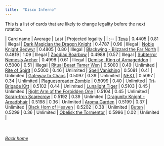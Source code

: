 ```yaml
---
title:  "Disco Inferno"
---
```


This is a list of cards that are likely to change legality before the next rotation.

| Card name | Average | Last | Projected legality |
| :-- |
[Teva](https://db.ygoprodeck.com/card/?search=Teva) | 0.4405 | 0.81 | Illegal |
[Dark Magician the Dragon Knight](https://db.ygoprodeck.com/card/?search=Dark%20Magician%20the%20Dragon%20Knight) | 0.4787 | 0.96 | Illegal |
[Noble Knight Bedwyr](https://db.ygoprodeck.com/card/?search=Noble%20Knight%20Bedwyr) | 0.4805 | 0.80 | Illegal |
[Blackwing - Blizzard the Far North](https://db.ygoprodeck.com/card/?search=Blackwing%20-%20Blizzard%20the%20Far%20North) | 0.4819 | 1.09 | Illegal |
[Zoodiac Boarbow](https://db.ygoprodeck.com/card/?search=Zoodiac%20Boarbow) | 0.4988 | 0.57 | Illegal |
[Subterror Nemesis Archer](https://db.ygoprodeck.com/card/?search=Subterror%20Nemesis%20Archer) | 0.4998 | 0.61 | Illegal |
[Demise, King of Armageddon](https://db.ygoprodeck.com/card/?search=Demise,%20King%20of%20Armageddon) | 0.5000 | 0.51 | Illegal |
[Ritual Beast Tamer Wen](https://db.ygoprodeck.com/card/?search=Ritual%20Beast%20Tamer%20Wen) | 0.5000 | 0.49 | Unlimited |
[Rite of Spirit](https://db.ygoprodeck.com/card/?search=Rite%20of%20Spirit) | 0.5000 | 0.46 | Unlimited |
[Spell Vanishing](https://db.ygoprodeck.com/card/?search=Spell%20Vanishing) | 0.5081 | 0.41 | Unlimited |
[Gateway to Chaos](https://db.ygoprodeck.com/card/?search=Gateway%20to%20Chaos) | 0.5097 | 0.39 | Unlimited |
[NEXT](https://db.ygoprodeck.com/card/?search=NEXT) | 0.5097 | 0.34 | Unlimited |
[Plaguespreader Zombie](https://db.ygoprodeck.com/card/?search=Plaguespreader%20Zombie) | 0.5099 | 0.40 | Unlimited |
[Tri-Brigade Kitt](https://db.ygoprodeck.com/card/?search=Tri-Brigade%20Kitt) | 0.5102 | 0.44 | Unlimited |
[Lunalight Tiger](https://db.ygoprodeck.com/card/?search=Lunalight%20Tiger) | 0.5103 | 0.45 | Unlimited |
[Right Arm of the Forbidden One](https://db.ygoprodeck.com/card/?search=Right%20Arm%20of%20the%20Forbidden%20One) | 0.5104 | 0.45 | Unlimited |
[Scrap-Iron Scarecrow](https://db.ygoprodeck.com/card/?search=Scrap-Iron%20Scarecrow) | 0.5192 | 0.39 | Unlimited |
[Dragunity Knight - Areadbhair](https://db.ygoprodeck.com/card/?search=Dragunity%20Knight%20-%20Areadbhair) | 0.5198 | 0.36 | Unlimited |
[Aroma Garden](https://db.ygoprodeck.com/card/?search=Aroma%20Garden) | 0.5199 | 0.37 | Unlimited |
[Black Horn of Heaven](https://db.ygoprodeck.com/card/?search=Black%20Horn%20of%20Heaven) | 0.5202 | 0.38 | Unlimited |
[Buten](https://db.ygoprodeck.com/card/?search=Buten) | 0.5299 | 0.36 | Unlimited |
[Obelisk the Tormentor](https://db.ygoprodeck.com/card/?search=Obelisk%20the%20Tormentor) | 0.5996 | 0.02 | Unlimited |

<br>

###### [Back home](index)